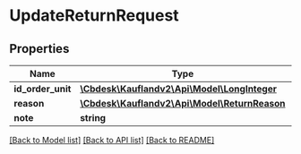 # UpdateReturnRequest

## Properties
Name | Type | Description | Notes
------------ | ------------- | ------------- | -------------
**id_order_unit** | [**\Cbdesk\Kauflandv2\Api\Model\LongInteger**](LongInteger.md) |  | 
**reason** | [**\Cbdesk\Kauflandv2\Api\Model\ReturnReason**](ReturnReason.md) |  | 
**note** | **string** |  | 

[[Back to Model list]](../../README.md#documentation-for-models) [[Back to API list]](../../README.md#documentation-for-api-endpoints) [[Back to README]](../../README.md)

